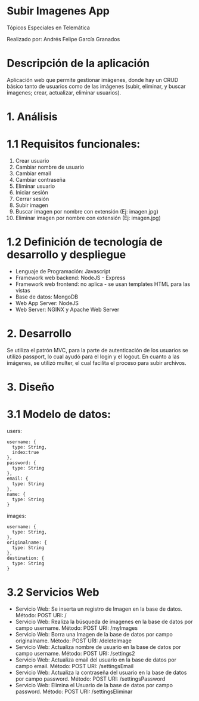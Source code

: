 # Subir Imagenes App
Tópicos Especiales en Telemática

Realizado por: Andrés Felipe García Granados

# Descripción de la aplicación

Aplicación web que permite gestionar imágenes, donde hay un CRUD básico tanto de usuarios como de las imágenes 
(subir, eliminar, y buscar imagenes; crear, actualizar, eliminar usuarios).

# 1. Análisis

# 1.1 Requisitos funcionales:

  1. Crear usuario
  2. Cambiar nombre de usuario
  3. Cambiar email
  4. Cambiar contraseña
  5. Eliminar usuario
  6. Iniciar sesión
  7. Cerrar sesión
  8. Subir imagen
  9. Buscar imagen por nombre con extensión (Ej: imagen.jpg)
  10. Eliminar imagen por nombre con extensión (Ej: imagen.jpg)
  
# 1.2 Definición de tecnología de desarrollo y despliegue

  - Lenguaje de Programación: Javascript
  - Framework web backend: NodeJS - Express
  - Framework web frontend: no aplica - se usan templates HTML para las vistas
  - Base de datos: MongoDB
  - Web App Server: NodeJS
  - Web Server: NGINX y Apache Web Server
  
# 2. Desarrollo

  Se utiliza el patrón MVC, para la parte de autenticación de los usuarios se utilizó passport, lo cual ayudó 
  para el login y el logout. En cuanto a las imágenes, se utilizó multer, el cual facilita el proceso para subir 
  archivos.
  
# 3. Diseño

# 3.1 Modelo de datos:

  users:
  
    username: {
      type: String,
      index:true
    },
    password: {
      type: String
    },
    email: {
      type: String
    },
    name: {
      type: String
    }
  
  images:
    
    username: {
      type: String,
    },
    originalname: {
      type: String
    },
    destination: {
      type: String
    }
  
  # 3.2 Servicios Web
  
  - Servicio Web: Se inserta un registro de Imagen en la base de datos. Método: POST URI: /
  - Servicio Web: Realiza la búsqueda de imagenes en la base de datos por campo username. Método: 
  POST URI: /myImages
  - Servicio Web: Borra una Imagen de la base de datos por campo originalname. Método: 
  POST URI: /deleteImage
  - Servicio Web: Actualiza nombre de usuario en la base de datos por campo username. Método: POST URI: /settings2
  - Servicio Web: Actualiza email del usuario en la base de datos por campo email. Método: POST URI: /settingsEmail
  - Servicio Web: Actualiza la contraseña del usuario en la base de datos por campo password. Método: POST URI: /settingsPassword
  - Servicio Web: Elimina el Usuario de la base de datos por campo password. Método:
  POST URI: /settingsEliminar

  

